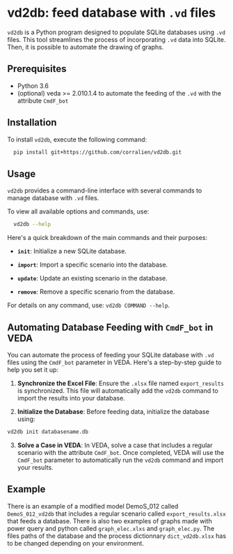 

#  vd2db: feed database with `.vd` files 

`vd2db` is a Python program designed to populate SQLite databases using `.vd` files. This tool streamlines the process of incorporating `.vd` data into SQLite. Then, it is possible to automate the drawing of graphs. 




## Prerequisites 

- Python 3.6
- (optional) veda >= 2.010.1.4 to automate the feeding of the `.vd` with the attribute `CmdF_bot`


## Installation

To install `vd2db`, execute the following command:

```bash
  pip install git+https://github.com/corralien/vd2db.git
```
    
## Usage

`vd2db` provides a command-line interface with several commands to manage database with `.vd` files. 

To view all available options and commands, use:

```bash
  vd2db --help
```

Here's a quick breakdown of the main commands and their purposes:

- **`init`**: Initialize a new SQLite database.

- **`import`**: Import a specific scenario into the database.

- **`update`**: Update an existing scenario in the database.

- **`remove`**: Remove a specific scenario from the database.


For details on any command, use: `vd2db COMMAND --help`.

## Automating Database Feeding with `CmdF_bot` in VEDA

You can automate the process of feeding your SQLite database with `.vd` files using the `CmdF_bot` parameter in VEDA. Here's a step-by-step guide to help you set it up:

1. **Synchronize the Excel File**:
   Ensure the `.xlsx` file named `export_results` is synchronized. This file will automatically add the `vd2db` command to import the results into your database.

2. **Initialize the Database**:
   Before feeding data, initialize the database using:

```bash
vd2db init databasename.db
```

3. **Solve a Case in VEDA**:
In VEDA, solve a case that includes a regular scenario with the attribute `CmdF_bot`. Once completed, VEDA will use the `CmdF_bot` parameter to automatically run the `vd2db` command and import your results.

## Example

There is an example of a modified model DemoS_012 called `DemoS_012_vd2db` that includes a regular scenario called `export_results.xlsx` that feeds a database.
There is also two examples of graphs made with power query and python called `graph_elec.xlxs` and `graph_elec.py`. The files paths of the database and the process dictionnary `dict_vd2db.xlsx` has to be changed depending on your environment.








